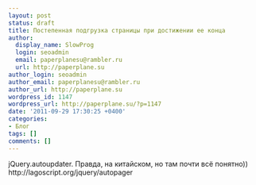 ```yaml
---
layout: post
status: draft
title: Постепенная подгрузка страницы при достижении ее конца
author:
  display_name: SlowProg
  login: seoadmin
  email: paperplanesu@rambler.ru
  url: http://paperplane.su
author_login: seoadmin
author_email: paperplanesu@rambler.ru
author_url: http://paperplane.su
wordpress_id: 1147
wordpress_url: http://paperplane.su/?p=1147
date: '2011-09-29 17:30:25 +0400'
categories:
- Блог
tags: []
comments: []
---
```

<p>jQuery.autoupdater. Правда, на китайском, но там почти всё понятно))<br />
http:&#47;&#47;lagoscript.org&#47;jquery&#47;autopager</p>
